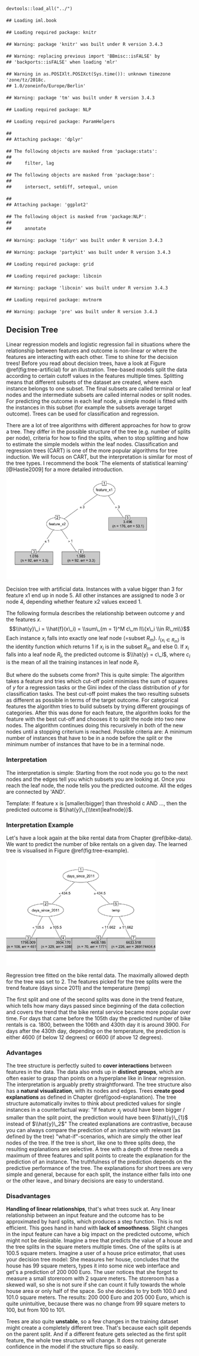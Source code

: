     devtools::load_all("../")

    ## Loading iml.book

    ## Loading required package: knitr

    ## Warning: package 'knitr' was built under R version 3.4.3

    ## Warning: replacing previous import 'BBmisc::isFALSE' by
    ## 'backports::isFALSE' when loading 'mlr'

    ## Warning in as.POSIXlt.POSIXct(Sys.time()): unknown timezone 'zone/tz/2018c.
    ## 1.0/zoneinfo/Europe/Berlin'

    ## Warning: package 'tm' was built under R version 3.4.3

    ## Loading required package: NLP

    ## Loading required package: ParamHelpers

    ## 
    ## Attaching package: 'dplyr'

    ## The following objects are masked from 'package:stats':
    ## 
    ##     filter, lag

    ## The following objects are masked from 'package:base':
    ## 
    ##     intersect, setdiff, setequal, union

    ## 
    ## Attaching package: 'ggplot2'

    ## The following object is masked from 'package:NLP':
    ## 
    ##     annotate

    ## Warning: package 'tidyr' was built under R version 3.4.3

    ## Warning: package 'partykit' was built under R version 3.4.3

    ## Loading required package: grid

    ## Loading required package: libcoin

    ## Warning: package 'libcoin' was built under R version 3.4.3

    ## Loading required package: mvtnorm

    ## Warning: package 'pre' was built under R version 3.4.3

Decision Tree
-------------

Linear regression models and logistic regression fail in situations
where the relationship between features and outcome is non-linear or
where the features are interacting with each other. Time to shine for
the decision trees! Before you read about decision trees, have a look at
Figure @ref(fig:tree-artificial) for an illustration. Tree-based models
split the data according to certain cutoff values in the features
multiple times. Splitting means that different subsets of the dataset
are created, where each instance belongs to one subset. The final
subsets are called terminal or leaf nodes and the intermediate subsets
are called internal nodes or split nodes. For predicting the outcome in
each leaf node, a simple model is fitted with the instances in this
subset (for example the subsets average target outcome). Trees can be
used for classification and regression.

There are a lot of tree algorithms with different approaches for how to
grow a tree. They differ in the possible structure of the tree (e.g.
number of splits per node), criteria for how to find the splits, when to
stop splitting and how to estimate the simple models within the leaf
nodes. Classification and regression trees (CART) is one of the more
popular algorithms for tree induction. We will focus on CART, but the
interpretation is similar for most of the tree types. I recommend the
book 'The elements of statistical learning' \[@Hastie2009\] for a more
detailed introduction.
<img src="images/tree-artificial-1.png" alt="Decision tree with artificial data. Instances with a value bigger than 3 for feature x1 end up in node 5. All other instances are assigned to node 3 or node 4, depending whether feature x2 values exceed 1." width="80%" />
<p class="caption">
Decision tree with artificial data. Instances with a value bigger than 3
for feature x1 end up in node 5. All other instances are assigned to
node 3 or node 4, depending whether feature x2 values exceed 1.
</p>

The following formula describes the relationship between outcome *y* and
the features *x*.
$$\\hat{y}\_i = \\hat{f}(x\_i) = \\sum\_{m = 1}^M c\_m I\\{x\_i \\in R\_m\\}$$
 Each instance *x*<sub>*i*</sub> falls into exactly one leaf node
(=subset *R*<sub>*m*</sub>).
*I*<sub>{*x*<sub>*i*</sub> ∈ *R*<sub>*m*</sub>}</sub> is the identity
function which returns 1 if *x*<sub>*i*</sub> is in the subset
*R*<sub>*m*</sub> and else 0. If *x*<sub>*i*</sub> falls into a leaf
node *R*<sub>*l*</sub>, the predicted outcome is $\\hat{y} = c\_l$,
where *c*<sub>*l*</sub> is the mean of all the training instances in
leaf node *R*<sub>*l*</sub>.

But where do the subsets come from? This is quite simple: The algorithm
takes a feature and tries which cut-off point minimises the sum of
squares of *y* for a regression tasks or the Gini index of the class
distribution of *y* for classification tasks. The best cut-off point
makes the two resulting subsets as different as possible in terms of the
target outcome. For categorical features the algorithm tries to build
subsets by trying different groupings of categories. After this was done
for each feature, the algorithm looks for the feature with the best
cut-off and chooses it to split the node into two new nodes. The
algorithm continues doing this recursively in both of the new nodes
until a stopping criterium is reached. Possible criteria are: A minimum
number of instances that have to be in a node before the split or the
minimum number of instances that have to be in a terminal node.

### Interpretation

The interpretation is simple: Starting from the root node you go to the
next nodes and the edges tell you which subsets you are looking at. Once
you reach the leaf node, the node tells you the predicted outcome. All
the edges are connected by 'AND'.

Template: If feature x is \[smaller/bigger\] than threshold c AND ...,
then the predicted outcome is $\\hat{y}\_{\\text{leafnode}}$.

### Interpretation Example

Let's have a look again at the bike rental data from Chapter
@ref(bike-data). We want to predict the number of bike rentals on a
given day. The learned tree is visualised in Figure
@ref(fig:tree-example).

<img src="images/tree-example-1.png" alt="Regression tree fitted on the bike rental data. The maximally allowed depth for the tree was set to 2. The features picked for the tree splits were the trend feature (days since 2011) and the temperature (temp)" width="80%" />
<p class="caption">
Regression tree fitted on the bike rental data. The maximally allowed
depth for the tree was set to 2. The features picked for the tree splits
were the trend feature (days since 2011) and the temperature (temp)
</p>

The first split and one of the second splits was done in the trend
feature, which tells how many days passed since beginning of the data
collection and covers the trend that the bike rental service became more
popular over time. For days that came before the 105th day the predicted
number of bike rentals is ca. 1800, between the 106th and 430th day it
is around 3900. For days after the 430th day, depending on the
temperature, the prediction is either 4600 (if below 12 degrees) or 6600
(if above 12 degrees).

### Advantages

The tree structure is perfectly suited to **cover interactions** between
features in the data. The data also ends up in **distinct groups**,
which are often easier to grasp than points on a hyperplane like in
linear regression. The interpretation is arguably pretty
straightforward. The tree structure also has a **natural
visualization**, with its nodes and edges. Trees **create good
explanations** as defined in Chapter @ref(good-explanation). The tree
structure automatically invites to think about predicted values for
single instances in a counterfactual way: "If feature *x*<sub>*j*</sub>
would have been bigger / smaller than the split point, the prediction
would have been $\\hat{y}\_{1}$ instead of $\\hat{y}\_2$" The created
explanations are contrastive, because you can always compare the
prediction of an instance with relevant (as defined by the tree)
"what-if"-scenarios, which are simply the other leaf nodes of the tree.
If the tree is short, like one to three splits deep, the resulting
explanations are selective. A tree with a depth of three needs a maximum
of three features and split points to create the explanation for the
prediction of an instance. The truthfulness of the prediction depends on
the predictive performance of the tree. The explanations for short trees
are very simple and general, because for each split, the instance either
falls into one or the other leave., and binary decisions are easy to
understand.

### Disadvantages

**Handling of linear relationships**, that's what trees suck at. Any
linear relationship between an input feature and the outcome has to be
approximated by hard splits, which produces a step function. This is not
efficient. This goes hand in hand with **lack of smoothness**. Slight
changes in the input feature can have a big impact on the predicted
outcome, which might not be desirable. Imagine a tree that predicts the
value of a house and the tree splits in the square meters multiple
times. One of the splits is at 100.5 square meters. Imagine a user of a
house price estimator, that uses your decision tree model: She measures
her house, concludes that the house has 99 square meters, types it into
some nice web interface and get's a prediction of 200 000 Euro. The user
notices that she forgot to measure a small storeroom with 2 square
meters. The storeroom has a skewed wall, so she is not sure if she can
count it fully towards the whole house area or only half of the space.
So she decides to try both 100.0 and 101.0 square meters. The results:
200 000 Euro and 205 000 Euro, which is quite unintuitive, because there
was no change from 99 square meters to 100, but from 100 to 101.

Trees are also quite **unstable**, so a few changes in the training
dataset might create a completely different tree. That's because each
split depends on the parent split. And if a different feature gets
selected as the first split feature, the whole tree structure will
change. It does not generate confidence in the model if the structure
flips so easily.
